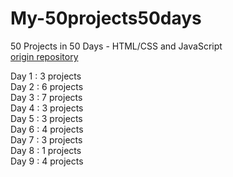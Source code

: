 # My-50projects50days
50 Projects in 50 Days - HTML/CSS and JavaScript  
[origin repository](https://github.com/bradtraversy/50projects50days)

Day 1 : 3 projects   
Day 2 : 6 projects   
Day 3 : 7 projects   
Day 4 : 3 projects   
Day 5 : 3 projects   
Day 6 : 4 projects   
Day 7 : 3 projects   
Day 8 : 1 projects   
Day 9 : 4 projects   
